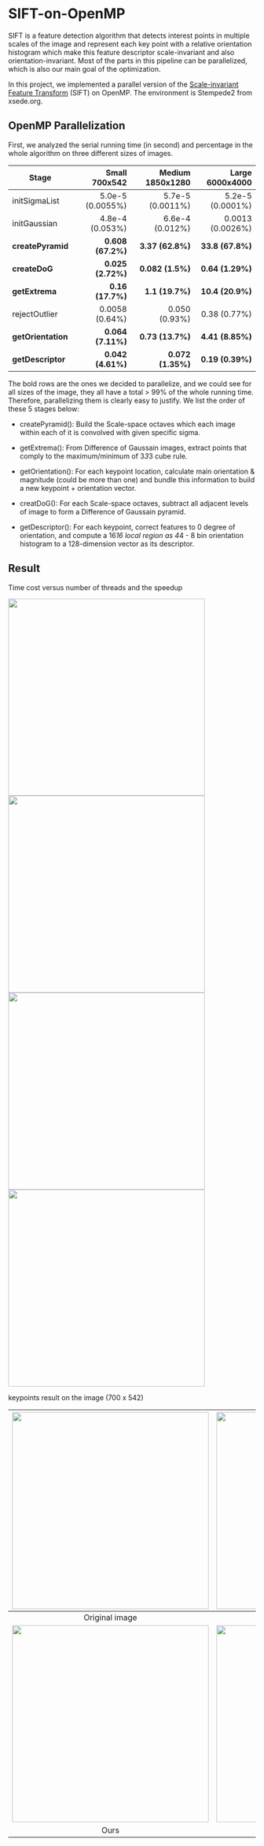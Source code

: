 # SIFT-on-OpenMP

SIFT is a feature detection algorithm that detects interest points in multiple scales of the image and represent each key point with a relative orientation histogram which make this feature descriptor scale-invariant and also orientation-invariant. Most of the parts in this pipeline can be parallelized, which is also our main goal of the optimization.

In this project, we implemented a parallel version of the [Scale-invariant Feature Transform](http://new.csd.uwo.ca/Courses/CS9840a/PossibleStudentPapers/iccv99.pdf) (SIFT) on OpenMP. The environment is Stempede2 from xsede.org.

## OpenMP Parallelization

First, we analyzed the serial running time (in second) and percentage in the whole algorithm on three different sizes of images.

| Stage | Small 700x542 | Medium 1850x1280 | Large 6000x4000 |
| --- | -----------: | -----------: | -----------: |
| initSigmaList | 5.0e-5 (0.0055%) | 5.7e-5 (0.0011%) | 5.2e-5 (0.0001%)
| initGaussian | 4.8e-4 (0.053%) | 6.6e-4 (0.012%) | 0.0013 (0.0026%) |
| **createPyramid** | **0.608 (67.2%)** | **3.37 (62.8%)** | **33.8 (67.8%)** |
| **createDoG** | **0.025 (2.72%)** | **0.082 (1.5%)** | **0.64 (1.29%)** |
| **getExtrema** | **0.16 (17.7%)** | **1.1 (19.7%)** | **10.4 (20.9%)** |
| rejectOutlier | 0.0058 (0.64%) | 0.050 (0.93%) | 0.38 (0.77%) | 
| **getOrientation** | **0.064 (7.11%)** | **0.73 (13.7%)** | **4.41 (8.85%)** | 
| **getDescriptor** | **0.042 (4.61%)** | **0.072 (1.35%)** | **0.19 (0.39%)** | 

The bold rows are the ones we decided to parallelize, and we could see for all sizes of the image, they all have a total > 99% of the whole running time. Therefore, parallelizing them is clearly easy to justify. We list the order of these 5 stages below:

* createPyramid(): Build the Scale-space octaves which each image within each of it is convolved with given specific sigma.

* getExtrema(): From Difference of Gaussain images, extract points that comply to the maximum/minimum of 3*3*3 cube rule.

* getOrientation(): For each keypoint location, calculate main orientation & magnitude (could be more than one) and bundle this information to build a new keypoint + orientation vector.

* creatDoG(): For each Scale-space octaves, subtract all adjacent levels of image to form a Difference of Gaussain pyramid.

* getDescriptor(): For each keypoint, correct features to 0 degree of orientation, and compute a 16*16 local region as 4*4 - 8 bin orientation histogram to a 128-dimension vector as its descriptor.

## Result
Time cost versus number of threads and the speedup

<img src="https://github.com/zon5566/SIFT-on-OpenMP/blob/master/image/time_700x542.png" width="400"><img src="https://github.com/zon5566/SIFT-on-OpenMP/blob/master/image/time_1850x1280.png" width="400">
<img src="https://github.com/zon5566/SIFT-on-OpenMP/blob/master/image/time_6000x4000.png" width="400"><img src="https://github.com/zon5566/SIFT-on-OpenMP/blob/master/image/speedup.png" width="400">

keypoints result on the image (700 x 542)

|<img src="https://github.com/zon5566/SIFT-on-OpenMP/blob/master/image/corgi.png" width="400">|<img src="https://github.com/zon5566/SIFT-on-OpenMP/blob/master/image/corgi_opencv.png" width="400">|
| :---: | :---: |
| Original image | OpenCV result |
|<img src="https://github.com/zon5566/SIFT-on-OpenMP/blob/master/image/corgi_ours.png" width="400">|<img src="https://github.com/zon5566/SIFT-on-OpenMP/blob/master/image/corgi_readable.png" width="400">|
| Ours | Ours (readable) |

